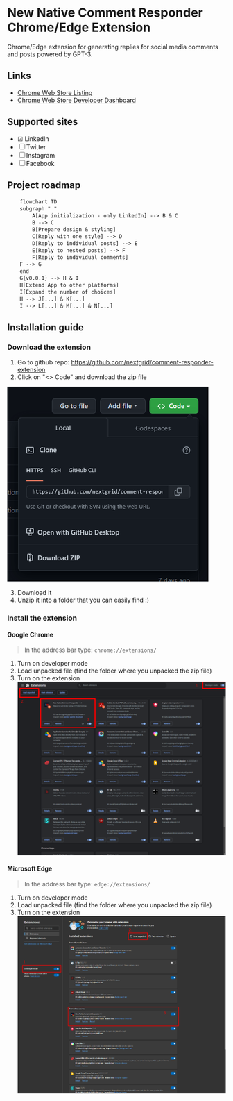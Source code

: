 # New Native Comment Responder Chrome/Edge Extension

Chrome/Edge extension for generating replies for social media comments and posts powered by GPT-3.

## Links 
- [Chrome Web Store Listing](https://chrome.google.com/webstore/detail/new-native-comment-respon/kpgoohadpcihgplopjohkjchpaklfdil)
- [Chrome Web Store Developer Dashboard](https://chrome.google.com/webstore/devconsole/cc33855b-d475-4c08-9949-b2b5fc39026c/kpgoohadpcihgplopjohkjchpaklfdil/edit/status)




## Supported sites

- &#9745; LinkedIn
- &#9744; Twitter
- &#9744; Instagram
- &#9744; Facebook

## Project roadmap

```mermaid
    flowchart TD
    subgraph " "
        A[App initialization - only LinkedIn] --> B & C
        B --> C
        B[Prepare design & styling]
        C[Reply with one style] --> D
        D[Reply to individual posts] --> E
        E[Reply to nested posts] --> F
        F[Reply to individual comments]
    F --> G
    end
    G{v0.0.1} --> H & I     
    H[Extend App to other platforms]
    I[Expand the number of choices]
    H --> J[...] & K[...]
    I --> L[...] & M[...] & N[...]
```

## Installation guide

### Download the extension

1. Go to github repo: https://github.com/nextgrid/comment-responder-extension
2. Click on "<> Code" and download the zip file

![Github Download](/assets/images/git-download.png)

3. Download it
4. Unzip it into a folder that you can easily find :)

### Install the extension

#### Google Chrome

> In the address bar type: `chrome://extensions/`
1. Turn on developer mode
2. Load unpacked file (find the folder where you unpacked the zip file)
3. Turn on the extension
![Edge extensions](/assets/images/chrome-extensions.png)

#### Microsoft Edge

> In the address bar type: `edge://extensions/`

1. Turn on developer mode
2. Load unpacked file (find the folder where you unpacked the zip file)
3. Turn on the extension
![Edge extensions](/assets/images/edge-extensions.png)
